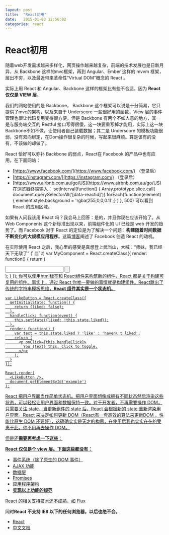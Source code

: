```yaml
---
layout: post
title:  "React初用"
date:   2015-01-03 12:56:02
categories: react
---
```

React初用
========

随着web开发需求越来多样化，网页操作越来越复杂，前端的技术发展也是日新月异，从 Backbone 这样的mvc框架，再到 Angular、Ember 这样的 mvvm 框架，层出不穷，以及最近带来革命性“Virtual DOM”概念的 React 。

实际上用 React 和 Angular、Backbone 这样的框架比有些不合适，因为 **React 仅仅是 VIEW 层**。

我们的网站使用的是 Backbone， Backbone 这个框架可以说是十分简易，它只提供了mvc的架构，以及来自于 Underscore 一些很好用的函数，View 层的事件管理也很让代码复用变得很方便，但是 Backbone 有两个不如人意的地方，其一是与服务端交互的 Restful 接口写得很傻，这一块要重写掉才能用，实际上这一块 Backbone不如不做，让使用者自己装载数据；其二是 Underscore 的模板功能很弱，没有双向绑定，在Dom操作很复杂的时候，写起来很麻烦。算是该有的没有，不该做的却做了。

React 恰好可以弥补 Backbone 的弱点，React在 Facebook 的产品中也有应用，在下面网站：

* [https://www.facebook.com/](https://www.facebook.com/) （登录后）
* [https://instagram.com/](https://instagram.com/) （登录后）
* [https://www.airbnb.com.au/go/US](https://www.airbnb.com.au/go/US)
在浏览器终端输入：
    setInterval(function() { Array.prototype.slice.call(
      document.querySelectorAll('[data-reactid]')).forEach(function(element) {
        element.style.background = 'rgba(255,0,0,0.1)';}
      )
    }, 500)
可以看到 React 的应用区域。

如果有人问我该用 React 吗？我会马上回答：是的，并且你现在应该开始了。从 Web Components 这个新标准出现以来，前端组件化的 UI 已经是 web 开发的趋势了。而 Facebook 对于 React 的定位是为了解决一个问题：**构建随着时间数据不断变化的大规模应用程序**。这篇[博客](http://facebook.github.io/react/blog/2013/06/05/why-react.html)阐述了 Facebook 创造 React 的动机。

在实际使用 React 之后，我心里的感受是真想登上武当山，大喊：“师妹，我已经天下无敌了”  (ﾟ皿ﾟﾒ)
    var MyComponent = React.createClass({
      render: function() {
        return (
          <div>
            <input type="text"/>
            <input type="button"/>
            <a href='#' />
          </div>
        );
      }
    });
你可以使用html标签和 React组件来构筑新的组件，React 都是关于构建可复用的组件。事实上，通过 React 你唯一要做的事情就是构建组件。React跳出了传统的字符串模板思维，**React 组件其实是一个状态机**。

    var LikeButton = React.createClass({
      getInitialState: function() {
        return {liked: false};
      },
      handleClick: function(event) {
        this.setState({liked: !this.state.liked});
      },
      render: function() {
        var text = this.state.liked ? 'like' : 'haven\'t liked';
        return (
          <p onClick={this.handleClick}>
            You {text} this. Click to toggle.
          </p>
        );
      }
    });

    React.render(
      <LikeButton />,
      document.getElementById('example')
    );


React 把用户界面当作简单状态机。把用户界面想像成拥有不同状态然后渲染这些状态，可以轻松让用户界面和数据保持一致。对于开发者，不再需要操作 DOM，只需要关注 state，当更新组件的 state 后，React 会根据新的 state 重新渲染用户界面。React 来决定如何更新 DOM（React有一套高效的算法来更新DOM ，性能比原生 DOM 还要好），这确确实实是天才的构思，在使用后我也实实在在的受惠于此，你不用再去操作 DOM。

但是还**需要再考虑一下这些**：

**React 仅仅是个 view 层。下面这些都没有：**

* 事件系统（除了原生的 DOM 事件）
* AJAX 功能
* 数据层
* Promises
* 应用程序架构
* **实现以上功能的规范**

React 的相关支持技术还不成熟，如 [Flux](https://github.com/facebook/flux)

同时**React 不支持 IE8 以下的任何浏览器，以后也绝不会。**

* [React](http://facebook.github.io/react/)
* [中文文档](https://github.com/facebook/react/tree/master/docs/docs)
